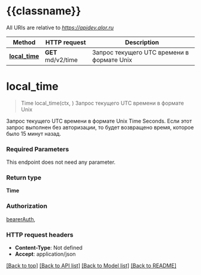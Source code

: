 # {{classname}}

All URIs are relative to *https://apidev.alor.ru*

Method | HTTP request | Description
------------- | ------------- | -------------
[**local_time**](OtherApi.md#local_time) | **GET** md/v2/time | Запрос текущего UTC времени в формате Unix

# **local_time**
> Time local_time(ctx, )
Запрос текущего UTC времени в формате Unix

Запрос текущего UTC времени в формате Unix Time Seconds. Если этот запрос выполнен без авторизации, то будет возвращено время, которое было 15 минут назад.

### Required Parameters
This endpoint does not need any parameter.

### Return type

**Time**

### Authorization

[bearerAuth](../README.md#bearerAuth), 

### HTTP request headers

 - **Content-Type**: Not defined
 - **Accept**: application/json

[[Back to top]](#) [[Back to API list]](../README.md#documentation-for-api-endpoints) [[Back to Model list]](../README.md#documentation-for-models) [[Back to README]](../README.md)

